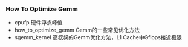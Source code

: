 ### How To Optimize Gemm


- cpufp 硬件浮点峰值
- how_to_optimize_gemm Gemm的一些常见优化方法
- sgemm_kernel 高叔叔的Gemm优化方法，L1 Cache中Gflops接近极限

